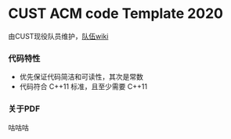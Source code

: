 # CUST ACM code Template 2020

由CUST现役队员维护，[队伍wiki](
http://47.101.194.52:1145/)


### 代码特性

* 优先保证代码简洁和可读性，其次是常数
* 代码符合 C++11 标准，且至少需要 C++11

### 关于PDF

咕咕咕